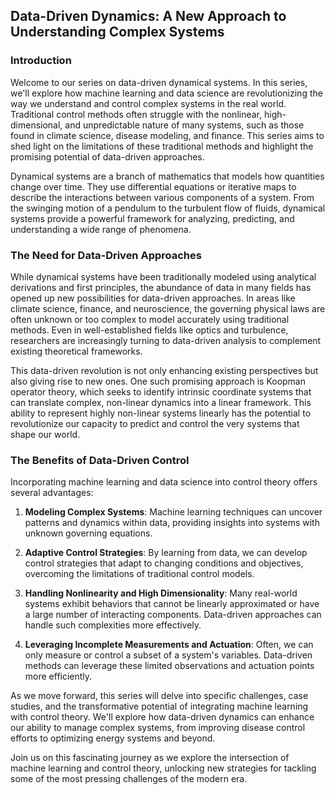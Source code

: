 ## Data-Driven Dynamics: A New Approach to Understanding Complex Systems

### Introduction

Welcome to our series on data-driven dynamical systems. In this series, we'll explore how machine learning and data science are revolutionizing the way we understand and control complex systems in the real world. Traditional control methods often struggle with the nonlinear, high-dimensional, and unpredictable nature of many systems, such as those found in climate science, disease modeling, and finance. This series aims to shed light on the limitations of these traditional methods and highlight the promising potential of data-driven approaches.

Dynamical systems are a branch of mathematics that models how quantities change over time. They use differential equations or iterative maps to describe the interactions between various components of a system. From the swinging motion of a pendulum to the turbulent flow of fluids, dynamical systems provide a powerful framework for analyzing, predicting, and understanding a wide range of phenomena.

### The Need for Data-Driven Approaches

While dynamical systems have been traditionally modeled using analytical derivations and first principles, the abundance of data in many fields has opened up new possibilities for data-driven approaches. In areas like climate science, finance, and neuroscience, the governing physical laws are often unknown or too complex to model accurately using traditional methods. Even in well-established fields like optics and turbulence, researchers are increasingly turning to data-driven analysis to complement existing theoretical frameworks.

This data-driven revolution is not only enhancing existing perspectives but also giving rise to new ones. One such promising approach is Koopman operator theory, which seeks to identify intrinsic coordinate systems that can translate complex, non-linear dynamics into a linear framework. This ability to represent highly non-linear systems linearly has the potential to revolutionize our capacity to predict and control the very systems that shape our world.

### The Benefits of Data-Driven Control

Incorporating machine learning and data science into control theory offers several advantages:

1. **Modeling Complex Systems**: Machine learning techniques can uncover patterns and dynamics within data, providing insights into systems with unknown governing equations.

2. **Adaptive Control Strategies**: By learning from data, we can develop control strategies that adapt to changing conditions and objectives, overcoming the limitations of traditional control models.

3. **Handling Nonlinearity and High Dimensionality**: Many real-world systems exhibit behaviors that cannot be linearly approximated or have a large number of interacting components. Data-driven approaches can handle such complexities more effectively.

4. **Leveraging Incomplete Measurements and Actuation**: Often, we can only measure or control a subset of a system's variables. Data-driven methods can leverage these limited observations and actuation points more efficiently.


As we move forward, this series will delve into specific challenges, case studies, and the transformative potential of integrating machine learning with control theory. We'll explore how data-driven dynamics can enhance our ability to manage complex systems, from improving disease control efforts to optimizing energy systems and beyond.

Join us on this fascinating journey as we explore the intersection of machine learning and control theory, unlocking new strategies for tackling some of the most pressing challenges of the modern era.
